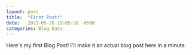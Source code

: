```yaml
---
layout: post
title:  "First Post!"
date:   2021-05-26 19:05:20 -0500
categories: Blog Data
---
```


Here's my first Blog Post! I'll make it an actual blog post here in a minute.
